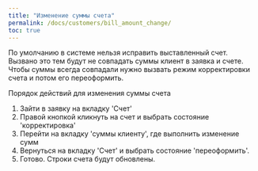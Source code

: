 ```yaml
---
title: "Изменение суммы счета"
permalink: /docs/customers/bill_amount_change/
toc: true
---
```


По умолчанию в системе нельзя исправить выставленный счет.
Вызвано это тем будут не совпадать суммы клиент в заявка и счете.
Чтобы суммы всегда совпадали нужно вызвать режим корректировки счета
и потом его переоформить.

Порядок действий для изменения суммы счета
1. Зайти в заявку на вкладку 'Счет'
2. Правой кнопкой кликнуть на счет и выбрать состояние 'корректировка'
2. Перейти на вкладку 'суммы клиенту', где выполнить изменение сумм
3. Вернуться на вкладку 'Счет' и выбрать состояние 'переоформить'.
4. Готово. Строки счета будут обновлены.
